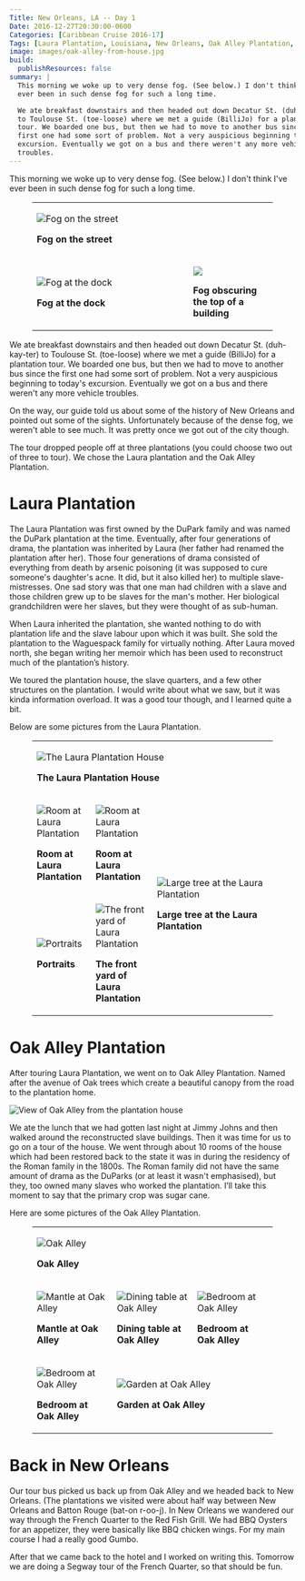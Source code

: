 ```yaml
---
Title: New Orleans, LA -- Day 1
Date: 2016-12-27T20:30:00-0600
Categories: [Caribbean Cruise 2016-17]
Tags: [Laura Plantation, Louisiana, New Orleans, Oak Alley Plantation, Plantation, Red Fish Grill]
image: images/oak-alley-from-house.jpg
build:
  publishResources: false
summary: |
  This morning we woke up to very dense fog. (See below.) I don't think I've
  ever been in such dense fog for such a long time.

  We ate breakfast downstairs and then headed out down Decatur St. (duh-kay-ter)
  to Toulouse St. (toe-loose) where we met a guide (BilliJo) for a plantation
  tour. We boarded one bus, but then we had to move to another bus since the
  first one had some sort of problem. Not a very auspicious beginning to today's
  excursion. Eventually we got on a bus and there weren't any more vehicle
  troubles.
---
```


This morning we woke up to very dense fog. (See below.) I don't think I've ever
been in such dense fog for such a long time.

<figure>
<table class="gallery">
<tr>
<td colspan="2">

![](images/fog-street.jpg "Fog on the street")

**Fog on the street**

</td>
</tr>
<tr>
<td width="65%">

![](images/fog-dock.jpg "Fog at the dock")

**Fog at the dock**

</td>
<td width="35%">

![](images/fog-building.jpg)

**Fog obscuring the top of a building**

</td>
</tr>
</table>
</figure>

We ate breakfast downstairs and then headed out down Decatur St. (duh-kay-ter)
to Toulouse St. (toe-loose) where we met a guide (BilliJo) for a plantation
tour. We boarded one bus, but then we had to move to another bus since the first
one had some sort of problem. Not a very auspicious beginning to today's
excursion. Eventually we got on a bus and there weren't any more vehicle
troubles.

On the way, our guide told us about some of the history of New Orleans and
pointed out some of the sights. Unfortunately because of the dense fog, we
weren't able to see much. It was pretty once we got out of the city though.

The tour dropped people off at three plantations (you could choose two out of
three to tour). We chose the Laura plantation and the Oak Alley Plantation.

# Laura Plantation

The Laura Plantation was first owned by the DuPark family and was named the
DuPark plantation at the time. Eventually, after four generations of drama, the
plantation was inherited by Laura (her father had renamed the plantation after
her). Those four generations of drama consisted of everything from death by
arsenic poisoning (it was supposed to cure someone's daughter's acne. It did,
but it also killed her) to multiple slave-mistresses. One sad story was that one
man had children with a slave and those children grew up to be slaves for the
man's mother. Her biological grandchildren were her slaves, but they were
thought of as sub-human.

When Laura inherited the plantation, she wanted nothing to do with plantation
life and the slave labour upon which it was built. She sold the plantation to
the Waguespack family for virtually nothing. After Laura moved north, she began
writing her memoir which has been used to reconstruct much of the plantation’s
history.

We toured the plantation house, the slave quarters, and a few other structures
on the plantation. I would write about what we saw, but it was kinda information
overload. It was a good tour though, and I learned quite a bit.

Below are some pictures from the Laura Plantation.

<figure>
<table class="gallery">
<tr class="picture-row">
<td colspan="4">

![](images/laura-house.jpg "The Laura Plantation House")

**The Laura Plantation House**

</td>
</tr>
<tr>
<td>

![](images/laura-room.jpg "Room at Laura Plantation")

**Room at Laura Plantation**

</td>
<td>

![](images/laura-crib.jpg "Room at Laura Plantation")

**Room at Laura Plantation**

</td>
<td width="50%" colspan="2" rowspan="2">

![](images/laura-tree.jpg "Large tree at the Laura Plantation")

**Large tree at the Laura Plantation**

</td>
</tr>
<tr>
<td>

![](images/laura-portraits.jpg "Portraits")

**Portraits**

</td>
<td>

![](images/laura-yard.jpg "The front yard of Laura Plantation")

**The front yard of Laura Plantation**

</td>
</tr>
</table>
</figure>

# Oak Alley Plantation

After touring Laura Plantation, we went on to Oak Alley Plantation. Named after
the avenue of Oak trees which create a beautiful canopy from the road to the
plantation home.

![View of Oak Alley from the plantation house](images/oak-alley-from-house.jpg)

We ate the lunch that we had gotten last night at Jimmy Johns and then walked
around the reconstructed slave buildings. Then it was time for us to go on a
tour of the house. We went through about 10 rooms of the house which had been
restored back to the state it was in during the residency of the Roman family in
the 1800s. The Roman family did not have the same amount of drama as the DuParks
(or at least it wasn't emphasised), but they, too owned many slaves who worked
the plantation. I’ll take this moment to say that the primary crop was sugar
cane.

Here are some pictures of the Oak Alley Plantation.

<figure>
<table class="gallery">
<tr class="picture-row">
<td colspan="3">

![](images/oak-alley.jpg "Oak Alley")

**Oak Alley**

</td>
</tr>
<tr>
<td>

![](images/oak-alley-mantle.jpg "Mantle at Oak Alley")

**Mantle at Oak Alley**

</td>
<td>

![](images/oak-alley-table.jpg "Dining table at Oak Alley")

**Dining table at Oak Alley**

</td>
<td>

![](images/oak-alley-bedroom.jpg "Bedroom at Oak Alley")

**Bedroom at Oak Alley**

</td>
</tr>
<tr>
<td>

![](images/oak-alley-bedroom2.jpg "Bedroom at Oak Alley")

**Bedroom at Oak Alley**

</td>
<td colspan="2">

![](images/oak-alley-garden.jpg "Garden at Oak Alley")

**Garden at Oak Alley**

</td>
</tr>
</table>
</figure>

# Back in New Orleans

Our tour bus picked us back up from Oak Alley and we headed back to New Orleans.
(The plantations we visited were about half way between New Orleans and Batton
Rouge (bat-on r-oo-j). In New Orleans we wandered our way through the French
Quarter to the Red Fish Grill. We had BBQ Oysters for an appetizer, they were
basically like BBQ chicken wings. For my main course I had a really good Gumbo.

After that we came back to the hotel and I worked on writing this. Tomorrow we
are doing a Segway tour of the French Quarter, so that should be fun.
